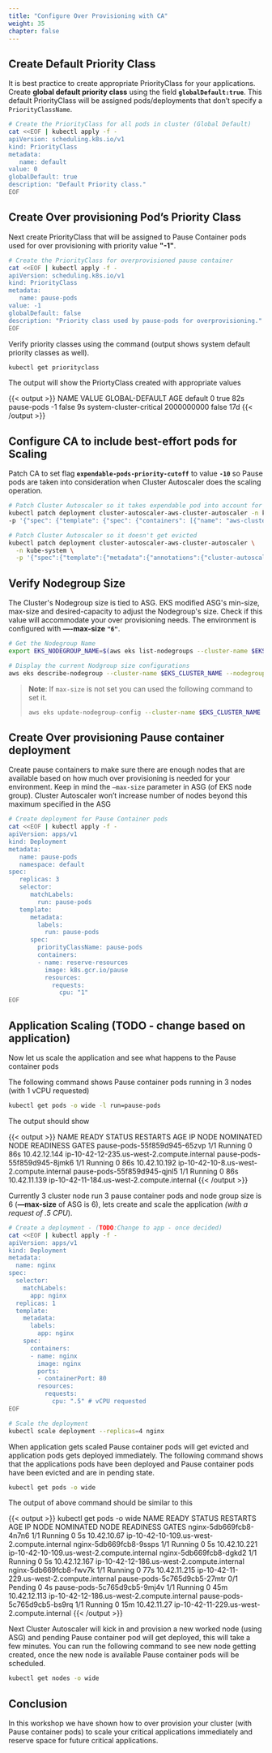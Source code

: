 ```yaml
---
title: "Configure Over Provisioning with CA"
weight: 35
chapter: false
---
```


## Create Default Priority Class 

It is best practice to create appropriate PriorityClass for your applications. Create **global default priority class** using the field **`globalDefault:true`**. This default PriorityClass will be assigned pods/deployments that don’t specify a `PriorityClassName`.

```bash
# Create the PriorityClass for all pods in cluster (Global Default)
cat <<EOF | kubectl apply -f -
apiVersion: scheduling.k8s.io/v1
kind: PriorityClass
metadata:
   name: default
value: 0
globalDefault: true
description: "Default Priority class."
EOF
```

## Create Over provisioning Pod’s Priority Class

Next create PriorityClass that will be assigned to Pause Container pods used for over provisioning with priority value **"-1"**.

```bash
# Create the PriorityClass for overprovisioned pause container 
cat <<EOF | kubectl apply -f -
apiVersion: scheduling.k8s.io/v1
kind: PriorityClass
metadata:
   name: pause-pods
value: -1
globalDefault: false
description: "Priority class used by pause-pods for overprovisioning."
EOF
```

Verify priority classes using the command (output shows system default priority classes as well).

```bash
kubectl get priorityclass
```

The output will show the PriortyClass created with appropriate values

{{< output >}}
NAME                      VALUE        GLOBAL-DEFAULT   AGE
default                   0            true             82s
pause-pods                -1           false            9s
system-cluster-critical   2000000000   false            17d
{{< /output >}}

## Configure CA to include best-effort pods for Scaling

Patch CA to set flag **`expendable-pods-priority-cutoff`** to value **`-10`** so Pause pods are taken into consideration when Cluster Autoscaler does the scaling operation.

```bash
# Patch Cluster Autoscaler so it takes expendable pod into account for making scaling decisions
kubectl patch deployment cluster-autoscaler-aws-cluster-autoscaler -n kube-system \
-p '{"spec": {"template": {"spec": {"containers": [{"name": "aws-cluster-autoscaler","command": ["./cluster-autoscaler","--v=4","--stderrthreshold=info","--cloud-provider=aws","--skip-nodes-with-local-storage=false","--expander=least-waste","--node-group-auto-discovery=asg:tag=k8s.io/cluster-autoscaler/enabled,k8s.io/cluster-autoscaler/eks-workshop-cluster","--balance-similar-node-groups","--skip-nodes-with-system-pods=false","--expendable-pods-priority-cutoff=-10"]}]}}}}'

# Patch Cluster Autoscaler so it doesn't get evicted
kubectl patch deployment cluster-autoscaler-aws-cluster-autoscaler \
  -n kube-system \
  -p '{"spec":{"template":{"metadata":{"annotations":{"cluster-autoscaler.kubernetes.io/safe-to-evict": "false"}}}}}'

```

## Verify Nodegroup Size

The Cluster's Nodegroup size is tied to ASG. EKS modified ASG's min-size, max-size and desired-capacity to adjust the Nodegroup's size. Check if this value will accommodate your over provisioning needs. The environment is configured with **—-max-size** **`"6"`**.

```bash
# Get the Nodegroup Name
export EKS_NODEGROUP_NAME=$(aws eks list-nodegroups --cluster-name $EKS_CLUSTER_NAME --query "nodegroups[0]" --output text)

# Display the current Nodgroup size configurations
aws eks describe-nodegroup --cluster-name $EKS_CLUSTER_NAME --nodegroup-name $EKS_NODEGROUP_NAME --query nodegroup.scalingConfig --output table
```

> **Note**: If `max-size` is not set you can used the following command to set it.
> 
> ```bash
> aws eks update-nodegroup-config --cluster-name $EKS_CLUSTER_NAME --nodegroup-name $EKS_NODEGROUP_NAME  --scaling-config minSize=3,maxSize=6,desiredSize=3
> ```

## Create Over provisioning Pause container deployment

Create pause containers to make sure there are enough nodes that are available based on how much over provisioning is needed for your environment. Keep in mind the `—max-size` parameter in ASG (of EKS node group). Cluster Autoscaler won’t increase number of nodes beyond this maximum specified in the ASG

```bash
# Create deployment for Pause Container pods
cat <<EOF | kubectl apply -f -
apiVersion: apps/v1
kind: Deployment
metadata:
   name: pause-pods
   namespace: default
spec:
   replicas: 3
   selector:
      matchLabels:
        run: pause-pods
   template:
      metadata:
        labels:
          run: pause-pods
      spec:
        priorityClassName: pause-pods
        containers:
        - name: reserve-resources
          image: k8s.gcr.io/pause
          resources:
            requests:
              cpu: "1"
EOF
```

## Application Scaling (TODO - change based on application)

Now let us scale the application and see what happens to the Pause container pods

The following command shows Pause container pods running in 3 nodes (with 1 vCPU requested)

```bash
kubectl get pods -o wide -l run=pause-pods
```

The output should show

{{< output >}}
NAME                          READY   STATUS    RESTARTS   AGE   IP             NODE                                         NOMINATED NODE   READINESS GATES
pause-pods-55f859d945-65zvp   1/1     Running   0          86s   10.42.12.144   ip-10-42-12-235.us-west-2.compute.internal   <none>           <none>
pause-pods-55f859d945-8jmk6   1/1     Running   0          86s   10.42.10.192   ip-10-42-10-8.us-west-2.compute.internal     <none>           <none>
pause-pods-55f859d945-qjnl5   1/1     Running   0          86s   10.42.11.139   ip-10-42-11-184.us-west-2.compute.internal   <none>           <none>
{{< /output >}}

Currently 3 cluster node run 3 pause container pods and node group size is 6 (**—max-size** of ASG is 6), lets create and scale the application *(with a request of .5 CPU*).

```bash
# Create a deployment - (TODO:Change to app - once decided)
cat <<EOF | kubectl apply -f -
apiVersion: apps/v1
kind: Deployment
metadata:
  name: nginx
spec:
  selector:
    matchLabels:
      app: nginx
  replicas: 1
  template:
    metadata:
      labels:
        app: nginx
    spec:
      containers:
      - name: nginx
        image: nginx
        ports:
        - containerPort: 80
        resources:
          requests:
            cpu: ".5" # vCPU requested
EOF

# Scale the deployment
kubectl scale deployment --replicas=4 nginx
```

When application gets scaled Pause container pods will get evicted and application pods gets deployed immediately. The following command shows that the applications pods have been deployed and Pause container pods have been evicted and are in pending state. 

```bash
kubectl get pods -o wide
```
The output of above command should be similar to this

{{< output >}}
kubectl get pods -o wide
NAME                          READY   STATUS    RESTARTS   AGE   IP             NODE                                         NOMINATED NODE   READINESS GATES
nginx-5db669fcb8-4n7n6        1/1     Running   0          5s    10.42.10.67    ip-10-42-10-109.us-west-2.compute.internal   <none>           <none>
nginx-5db669fcb8-9ssps        1/1     Running   0          5s    10.42.10.221   ip-10-42-10-109.us-west-2.compute.internal   <none>           <none>
nginx-5db669fcb8-dgkd2        1/1     Running   0          5s    10.42.12.167   ip-10-42-12-186.us-west-2.compute.internal   <none>           <none>
nginx-5db669fcb8-fwv7k        1/1     Running   0          77s   10.42.11.215   ip-10-42-11-229.us-west-2.compute.internal   <none>           <none>
pause-pods-5c765d9cb5-27mtr   0/1     Pending   0          4s    <none>         <none>                                       <none>           <none>
pause-pods-5c765d9cb5-9mj4v   1/1     Running   0          45m   10.42.12.113   ip-10-42-12-186.us-west-2.compute.internal   <none>           <none>
pause-pods-5c765d9cb5-bs9rq   1/1     Running   0          15m   10.42.11.27    ip-10-42-11-229.us-west-2.compute.internal   <none>           <none>
{{< /output >}}


Next Cluster Autoscaler will kick in and provision a new worked node (using ASG) and pending Pause container pod will get deployed, this will take a few minutes. You can run the following command to see new node getting created, once the new node is available Pause container pods will be scheduled.

```bash
kubectl get nodes -o wide
```

## Conclusion

In this workshop we have shown how to over provision your cluster (with Pause container pods) to scale your critical applications immediately and reserve space for future critical applications.
